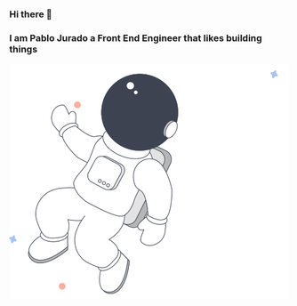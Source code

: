 ### Hi there 👋

### I am Pablo Jurado a Front End Engineer that likes building things

![astro](./images/astro.svg)
